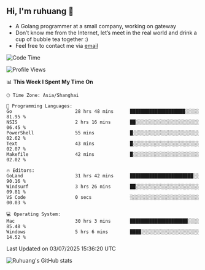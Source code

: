 ## Hi, I'm ruhuang 👋

- A Golang programmer at a small company, working on gateway
- Don’t know me from the Internet, let’s meet in the real world and drink a cup of bubble tea together :)
- Feel free to contact me via [email](mailto:ruhuang2001@gmail.com)
<!--START_SECTION:waka-->
![Code Time](http://img.shields.io/badge/Code%20Time-637%20hrs%2036%20mins-blue)

![Profile Views](http://img.shields.io/badge/Profile%20Views-0-blue)

📊 **This Week I Spent My Time On** 

```text
🕑︎ Time Zone: Asia/Shanghai

💬 Programming Languages: 
Go                       28 hrs 48 mins      ████████████████████░░░░░   81.95 % 
NSIS                     2 hrs 16 mins       ██░░░░░░░░░░░░░░░░░░░░░░░   06.45 % 
PowerShell               55 mins             █░░░░░░░░░░░░░░░░░░░░░░░░   02.62 % 
Text                     43 mins             █░░░░░░░░░░░░░░░░░░░░░░░░   02.07 % 
Makefile                 42 mins             █░░░░░░░░░░░░░░░░░░░░░░░░   02.02 % 

🔥 Editors: 
GoLand                   31 hrs 42 mins      ███████████████████████░░   90.16 % 
Windsurf                 3 hrs 26 mins       ██░░░░░░░░░░░░░░░░░░░░░░░   09.81 % 
VS Code                  0 secs              ░░░░░░░░░░░░░░░░░░░░░░░░░   00.03 % 

💻 Operating System: 
Mac                      30 hrs 3 mins       █████████████████████░░░░   85.48 % 
Windows                  5 hrs 6 mins        ████░░░░░░░░░░░░░░░░░░░░░   14.52 % 
```


 Last Updated on 03/07/2025 15:36:20 UTC
<!--END_SECTION:waka-->

![Ruhuang's GitHub stats](https://github-readme-stats.vercel.app/api?username=ruhuang2001&count_private=true&hide_title=true&show_icons=true&theme=vue)

